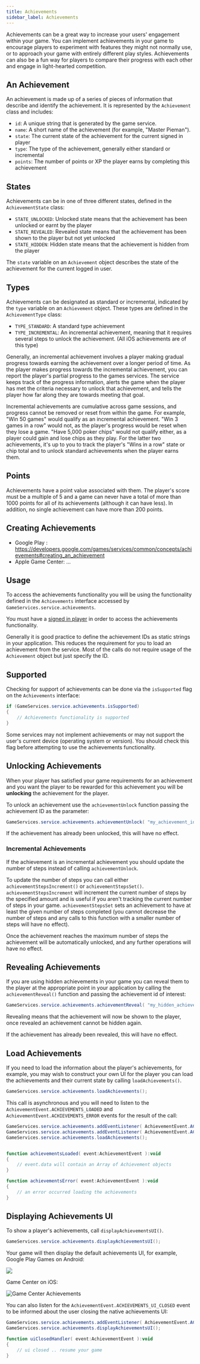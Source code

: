 ```yaml
---
title: Achievements
sidebar_label: Achievements
---
```


Achievements can be a great way to increase your users' engagement within your game. You can implement achievements in your game to encourage players to experiment with features they might not normally use, or to approach your game with entirely different play styles. Achievements can also be a fun way for players to compare their progress with each other and engage in light-hearted competition.


## An Achievement

An achievement is made up of a series of pieces of information that describe and identify the achievement. It is represented by the `Achievement` class and includes:

- `id`: A unique string that is generated by the game service. 
- `name`: A short name of the achievement (for example, "Master Pieman"). 
- `state`: The current state of the achievement for the current signed in player 
- `type`: The type of the achievement, generally either standard or incremental
- `points`: The number of points or XP the player earns by completing this achievement


## States

Achievements can be in one of three different states, defined in the `AchievementState` class:

- `STATE_UNLOCKED`: Unlocked state means that the achievement has been unlocked or earnt by the player
- `STATE_REVEALED`: Revealed state means that the achievement has been shown to the player but not yet unlocked
- `STATE_HIDDEN`: Hidden state means that the achievement is hidden from the player

The `state` variable on an `Achievement` object describes the state of the achievement for the current logged in user.


## Types

Achievements can be designated as standard or incremental, indicated by the `type` variable on an `Achievement` object. These types are defined in the `AchievementType` class:

- `TYPE_STANDARD`: A standard type achievement
- `TYPE_INCREMENTAL`: An incremental achievement, meaning that it requires  several steps to unlock the achievement. (All iOS achievements are of this type)

Generally, an incremental achievement involves a player making gradual progress towards earning the achievement over a longer period of time. As the player makes progress towards the incremental achievement, you can report the player's partial progress to the games services. The service keeps track of the progress information, alerts the game when the player has met the criteria necessary to unlock that achievement, and tells the player how far along they are towards meeting that goal.

Incremental achievements are cumulative across game sessions, and progress cannot be removed or reset from within the game. For example, "Win 50 games" would qualify as an incremental achievement. "Win 3 games in a row" would not, as the player's progress would be reset when they lose a game. "Have 5,000 poker chips" would not qualify either, as a player could gain and lose chips as they play. For the latter two achievements, it's up to you to track the player's "Wins in a row" state or chip total and to unlock standard achievements when the player earns them.


## Points

Achievements have a point value associated with them. The player's score must be a multiple of 5 and a game can never have a total of more than 1000 points for all of its achievements (although it can have less). In addition, no single achievement can have more than 200 points.


## Creating Achievements

- Google Play : https://developers.google.com/games/services/common/concepts/achievements#creating_an_achievement
- Apple Game Center: ...



## Usage

To access the achievements functionality you will be using the functionality defined in the `Achievements` interface accessed by `GameServices.service.achievements`.

You must have a [signed in player](sign-in.md) in order to access the achievements functionality.

Generally it is good practice to define the achievement IDs as static strings in your application. This reduces the requirement for you to load an achievement from the service. Most of the calls do not require usage of the `Achievement` object but just specify the ID. 


## Supported

Checking for support of achievements can be done via the `isSupported` flag on the `Achievements` interface:

```actionscript
if (GameServices.service.achievements.isSupported)
{
    // Achievements functionality is supported  
}
```

Some services may not implement achievements or may not support the user's current device (operating system or version). You should check this flag before attempting to use the achievements functionality.


## Unlocking Achievements

When your player has satisfied your game requirements for an achievement and you want the player to be rewarded for this achievement you will be **unlocking** the achievement for the player.

To unlock an achievement use the `achievementUnlock` function passing the achievement ID as the parameter:

```actionscript
GameServices.service.achievements.achievementUnlock( "my_achievement_id" );
```

If the achievement has already been unlocked, this will have no effect.


### Incremental Achievements

If the achievement is an incremental achievement you should update the number of steps instead of calling `achievementUnlock`.

To update the number of steps you can call either `achievementStepsIncrement()` or `achievementStepsSet()`. `achievementStepsIncrement` will increment the current number of steps by the specified amount and is useful if you aren't tracking the current number of steps in your game. `achievementStepsSet` sets an achievement to have at least the given number of steps completed (you cannot decrease the number of steps and any calls to this function with a smaller number of steps will have no effect).

Once the achievement reaches the maximum number of steps the achievement will be automatically unlocked, and any further operations will have no effect.



## Revealing Achievements

If you are using hidden achievements in your game you can reveal them to the player at the appropriate point in your application by calling the `achievementReveal()` function and passing the achievement id of interest:

```actionscript
GameServices.service.achievements.achievementReveal( "my_hidden_achievement_id" );
```

Revealing means that the achievement will now be shown to the player, once revealed an achievement cannot be hidden again.

If the achievement has already been revealed, this will have no effect.



## Load Achievements

If you need to load the information about the player's achievements, for example, you may wish to construct your own UI for the player you can load the achievements and their current state by calling `loadAchievements()`.

```actionscript
GameServices.service.achievements.loadAchievements();
```

This call is asynchronous and you will need to listen to the `AchievementEvent.ACHIEVEMENTS_LOADED` and `AchievementEvent.ACHIEVEMENTS_ERROR` events for the result of the call:

```actionscript
GameServices.service.achievements.addEventListener( AchievementEvent.ACHIEVEMENTS_LOADED, achievementsLoaded );
GameServices.service.achievements.addEventListener( AchievementEvent.ACHIEVEMENTS_ERROR, achievementsError );
GameServices.service.achievements.loadAchievements();


function achievementsLoaded( event:AchievementEvent ):void 
{
    // event.data will contain an Array of Achievement objects
}

function achievementsError( event:AchievementEvent ):void 
{
    // an error occurred loading the achievements
}
```


## Displaying Achievements UI

To show a player's achievements, call `displayAchievementsUI()`. 

```actionscript
GameServices.service.achievements.displayAchievementsUI();
```

Your game will then display the default achievements UI, for example, Google Play Games on Android: 

![](images/googleplay_achievements_achievementsUI.png)


Game Center on iOS:

![Game Center Achievements](images/gamecenter-showui-achievements.png)


You can also listen for the `AchievementEvent.ACHIEVEMENTS_UI_CLOSED` event to be informed about the user closing the native achievements UI:

```actionscript
GameServices.service.achievements.addEventListener( AchievementEvent.ACHIEVEMENTS_UI_CLOSED, uiClosedHandler );
GameServices.service.achievements.displayAchievementsUI();

function uiClosedHandler( event:AchievementEvent ):void 
{
    // ui closed .. resume your game
}
```




